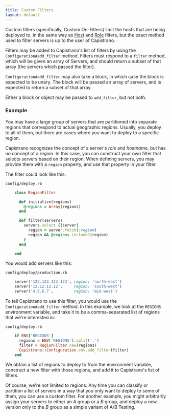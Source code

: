 ```yaml
---
title: Custom Filters
layout: default
---
```


Custom filters (specifically, Custom On-Filters) limit the hosts that are being
deployed to, in the same way as
[Host](/documentation/advanced-features/host-filtering/) and
[Role](/documentation/advanced-features/role-filtering/) filters, but the exact
method used to filter servers is up to the user of Capistrano.

Filters may be added to Capistrano's list of filters by using the
`Configuration#add_filter` method.  Filters must respond to a `filter` method,
which will be given an array of Servers, and should return a subset of that
array (the servers which passed the filter).

`Configuration#add_filter` may also take a block, in which case the block is
expected to be unary. The block will be passed an array of servers, and is
expected to return a subset of that array.

Either a block or object may be passed to `add_filter`, but not both.

### Example

You may have a large group of servers that are partitioned into separate regions
that correspond to actual geographic regions. Usually, you deploy to all of
them, but there are cases where you want to deploy to a specific region.

Capistrano recognizes the concept of a server's *role* and *hostname*, but has
no concept of a *region*. In this case, you can construct your own filter that
selects servers based on their region. When defining servers, you may provide
them with a `region` property, and use that property in your filter.


The filter could look like this:

`config/deploy.rb`

```ruby
    class RegionFilter

      def initialize(regions)
        @regions = Array(regions)
      end

      def filter(servers)
        servers.select {|server|
          region = server.fetch(:region)
          region && @regions.include?(region)
        }
      end

    end
```

You would add servers like this:

`config/deploy/production.rb`

```ruby
    server('123.123.123.123', region: 'north-east')
    server('12.12.12.12',     region: 'south-west')
    server('4.5.6.7',         region: 'mid-west')
```

To tell Capistrano to use this filter, you would use the
`Configuration#add_filter` method. In this example, we look at the `REGIONS`
environment variable, and take it to be a comma-separated list of regions that
we're interested in:

`config/deploy.rb`

```ruby
    if ENV['REGIONS']
      regions = ENV['REGIONS'].split(',')
      filter = RegionFilter.new(regions)
      Capistrano::Configuration.env.add_filter(filter)
    end
```

We obtain a list of regions to deploy to from the environment variable,
construct a new filter with those regions, and add it to Capistrano's list of
filters.

Of course, we're not limited to regions. Any time you can classify or partition
a list of servers in a way that you only want to deploy to some of them, you can
use a custom filter. For another example, you might arbitrarily assign your
servers to either an *A* group or a *B* group, and deploy a new version only to
the *B* group as a simple variant of A/B Testing.
